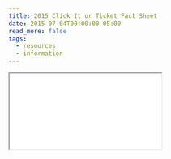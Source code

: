 ```yaml
---
title: 2015 Click It or Ticket Fact Sheet
date: 2015-07-04T00:00:00-05:00
read_more: false
tags:
  - resources
  - information
---
```

<div class="pdf-container">
  <iframe src="/static/img/pdf/2015_click_it_or_ticket_fact_sheet.pdf"></iframe>
</div>
